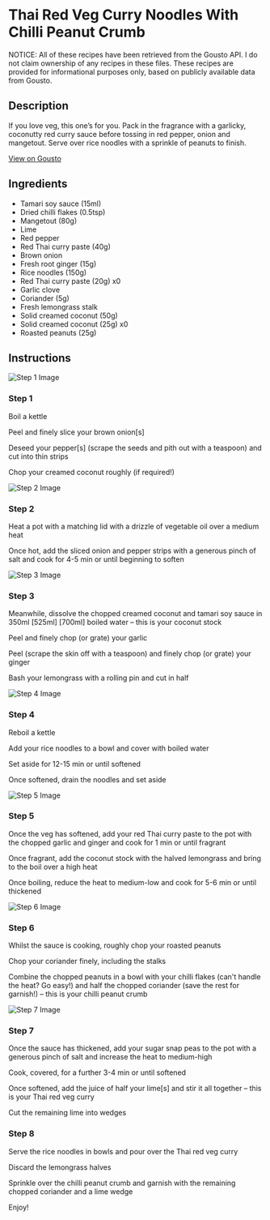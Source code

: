 # Thai Red Veg Curry Noodles With Chilli Peanut Crumb

NOTICE: All of these recipes have been retrieved from the Gousto API. I do not claim ownership of any recipes in these files. These recipes are provided for informational purposes only, based on publicly available data from Gousto.

## Description

If you love veg, this one’s for you. Pack in the fragrance with a garlicky, coconutty red curry sauce before tossing in red pepper, onion and mangetout. Serve over rice noodles with a sprinkle of peanuts to finish.

[View on Gousto](https://www.gousto.co.uk/recipes/cookbook/thai-red-veg-curry-noodles-with-chilli-peanut-crumb)

## Ingredients

- Tamari soy sauce (15ml)
- Dried chilli flakes (0.5tsp)
- Mangetout (80g)
- Lime
- Red pepper
- Red Thai curry paste (40g)
- Brown onion
- Fresh root ginger (15g)
- Rice noodles (150g)
- Red Thai curry paste (20g) x0
- Garlic clove
- Coriander (5g)
- Fresh lemongrass stalk
- Solid creamed coconut (50g)
- Solid creamed coconut (25g) x0
- Roasted peanuts (25g)

## Instructions

![Step 1 Image](https://production-media.gousto.co.uk/cms/recipe-step-image/step-1-copy-6-1682418549009-x200.jpg)

### Step 1

Boil a kettle

Peel and finely slice your brown onion[s]

Deseed your pepper[s] (scrape the seeds and pith out with a teaspoon) and cut into thin strips

Chop your creamed coconut roughly (if required!)

![Step 2 Image](https://production-media.gousto.co.uk/cms/recipe-step-image/step-2-copy-7-1682418553072-x200.jpg)

### Step 2

Heat a pot with a matching lid with a drizzle of vegetable oil over a medium heat

Once hot, add the sliced onion and pepper strips with a generous pinch of salt and cook for 4-5 min or until beginning to soften

![Step 3 Image](https://production-media.gousto.co.uk/cms/recipe-step-image/step-3-copy-7-1682418559987-x200.jpg)

### Step 3

Meanwhile, dissolve the chopped creamed coconut and tamari soy sauce in 350ml <span class="text-purple">[525ml]</span> <span class="text-danger">[700ml]</span> boiled water – this is your coconut stock

Peel and finely chop (or grate) your garlic

Peel (scrape the skin off with a teaspoon) and finely chop (or grate) your ginger

Bash your lemongrass with a rolling pin and cut in half

![Step 4 Image](https://production-media.gousto.co.uk/cms/recipe-step-image/step-4-copy-6-1682418564835-x200.jpg)

### Step 4

Reboil a kettle

Add your rice noodles to a bowl and cover with boiled water

Set aside for 12-15 min or until softened

Once softened, drain the noodles and set aside

![Step 5 Image](https://production-media.gousto.co.uk/cms/recipe-step-image/step-5-copy-6-1682418569745-x200.jpg)

### Step 5

Once the veg has softened, add your red Thai curry paste to the pot with the chopped garlic and ginger and cook for 1 min or until fragrant

Once fragrant, add the coconut stock with the halved lemongrass and bring to the boil over a high heat

Once boiling, reduce the heat to medium-low and cook for 5-6 min or until thickened

![Step 6 Image](https://production-media.gousto.co.uk/cms/recipe-step-image/step-6-copy-7-1682418572461-x200.jpg)

### Step 6

Whilst the sauce is cooking, roughly chop your roasted peanuts

Chop your coriander finely, including the stalks

Combine the chopped peanuts in a bowl with your chilli flakes (can't handle the heat? Go easy!) and half the chopped coriander (save the rest for garnish!) – this is your chilli peanut crumb

![Step 7 Image](https://production-media.gousto.co.uk/cms/recipe-step-image/step-7-copy-8-1682418578994-x200.jpg)

### Step 7

Once the sauce has thickened, add your sugar snap peas to the pot with a generous pinch of salt and increase the heat to medium-high

Cook, covered, for a further 3-4 min or until softened

Once softened, add the juice of half your lime[s] and stir it all together – this is your Thai red veg curry

Cut the remaining lime into wedges

### Step 8

Serve the rice noodles in bowls and pour over the Thai red veg curry

Discard the lemongrass halves

Sprinkle over the chilli peanut crumb and garnish with the remaining chopped coriander and a lime wedge

Enjoy!

